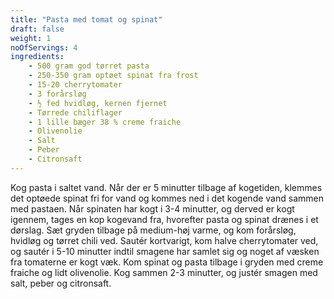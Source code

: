 ```yaml
---
title: "Pasta med tomat og spinat"
draft: false
weight: 1
noOfServings: 4
ingredients:
	- 500 gram god tørret pasta
	- 250-350 gram optøet spinat fra frost
	- 15-20 cherrytomater
	- 3 forårsløg
	- ½ fed hvidløg, kernen fjernet
	- Tørrede chiliflager
	- 1 lille bæger 38 % creme fraiche
	- Olivenolie
	- Salt
	- Peber
	- Citronsaft
---
```


Kog pasta i saltet vand. Når der er 5 minutter tilbage af kogetiden,
klemmes det optøede spinat fri for vand og kommes ned i det kogende vand
sammen med pastaen. Når spinaten har kogt i 3-4 minutter, og derved er
kogt igennem, tages en kop kogevand fra, hvorefter pasta og spinat
drænes i et dørslag. Sæt gryden tilbage på medium-høj varme, og kom
forårsløg, hvidløg og tørret chili ved. Sautér kortvarigt, kom halve
cherrytomater ved, og sautér i 5-10 minutter indtil smagene har samlet
sig og noget af væsken fra tomaterne er kogt væk. Kom spinat og pasta
tilbage i gryden med creme fraiche og lidt olivenolie. Kog sammen 2-3
minutter, og justér smagen med salt, peber og citronsaft.

